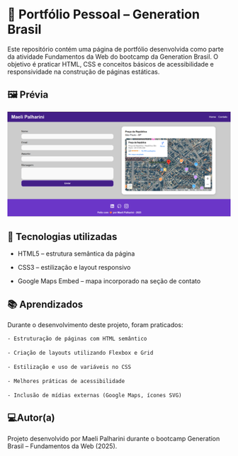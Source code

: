 # 📄 Portfólio Pessoal – Generation Brasil

Este repositório contém uma página de portfólio desenvolvida como parte da atividade Fundamentos da Web do bootcamp da Generation Brasil.
O objetivo é praticar HTML, CSS e conceitos básicos de acessibilidade e responsividade na construção de páginas estáticas.

## 🖼️ Prévia
![img.png](assets/img/img.png)


## 🚀 Tecnologias utilizadas

- HTML5 – estrutura semântica da página

- CSS3 – estilização e layout responsivo

- Google Maps Embed – mapa incorporado na seção de contato

##  📚 Aprendizados

Durante o desenvolvimento deste projeto, foram praticados:
    
    - Estruturação de páginas com HTML semântico
    
    - Criação de layouts utilizando Flexbox e Grid
    
    - Estilização e uso de variáveis no CSS
    
    - Melhores práticas de acessibilidade
    
    - Inclusão de mídias externas (Google Maps, ícones SVG)

## 💻Autor(a)

Projeto desenvolvido por Maeli Palharini durante o bootcamp Generation Brasil – Fundamentos da Web (2025).